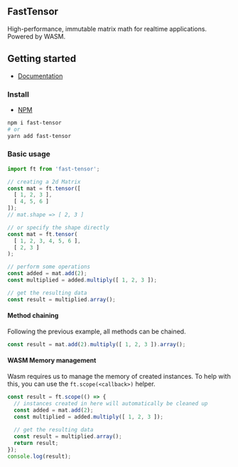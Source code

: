 FastTensor
----------
High-performance, immutable matrix math for realtime applications. Powered by WASM.


## Getting started

- [Documentation](https://sparkida.github.io/fast-tensor/)

### Install

- [NPM](https://www.npmjs.com/package/fast-tensor)

```bash
npm i fast-tensor
# or
yarn add fast-tensor
```

### Basic usage

```js
import ft from 'fast-tensor';

// creating a 2d Matrix
const mat = ft.tensor([
  [ 1, 2, 3 ],
  [ 4, 5, 6 ]
]);
// mat.shape => [ 2, 3 ]

// or specify the shape directly
const mat = ft.tensor(
  [ 1, 2, 3, 4, 5, 6 ],
  [ 2, 3 ]
);

// perform some operations
const added = mat.add(2);
const multiplied = added.multiply([ 1, 2, 3 ]);

// get the resulting data
const result = multiplied.array();
```

#### Method chaining

Following the previous example, all methods can be chained.

```js
const result = mat.add(2).multiply([ 1, 2, 3 ]).array();
```

#### WASM Memory management

Wasm requires us to manage the memory of created instances. To help with this, you can use the `ft.scope(<callback>)` helper.

```js
const result = ft.scope(() => {
  // instances created in here will automatically be cleaned up
  const added = mat.add(2);
  const multiplied = added.multiply([ 1, 2, 3 ]);
  
  // get the resulting data
  const result = multiplied.array();
  return result;
});
console.log(result);
```
